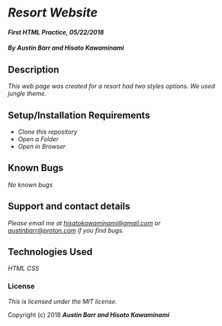 # _Resort Website_

#### _First HTML Practice, 05/22/2018_

#### _**By Austin Barr and Hisato Kawaminami**_

## Description

_This web page was created for a resort had two styles options. We used jungle theme._

## Setup/Installation Requirements

* _Clone this repository_
* _Open a Folder_
* _Open in Browser_


## Known Bugs

_No known bugs_

## Support and contact details

_Please email me at hisatokawaminami@gmail.com or austinbarr@proton.com if you find bugs._

## Technologies Used

_HTML_
_CSS_
### License

*This is licensed under the MIT license.*

Copyright (c) 2018 **_Austin Barr and Hisato Kawaminami_**
